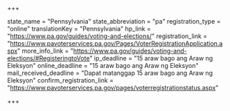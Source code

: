 +++

state_name = "Pennsylvania"
state_abbreviation = "pa"
registration_type = "online"
translationKey = "Pennsylvania"
hp_link = "https://www.pa.gov/guides/voting-and-elections/"
registration_link = "https://www.pavoterservices.pa.gov/Pages/VoterRegistrationApplication.aspx"
more_info_link = "https://www.pa.gov/guides/voting-and-elections/#RegisteringtoVote"
ip_deadline = "15 araw bago ang Araw ng Eleksyon"
online_deadline = "15 araw bago ang Araw ng Eleksyon"
mail_received_deadline = "Dapat matanggap 15 araw bago ang Araw ng Eleksyon"
confirm_registration_link = "https://www.pavoterservices.pa.gov/pages/voterregistrationstatus.aspx"

+++